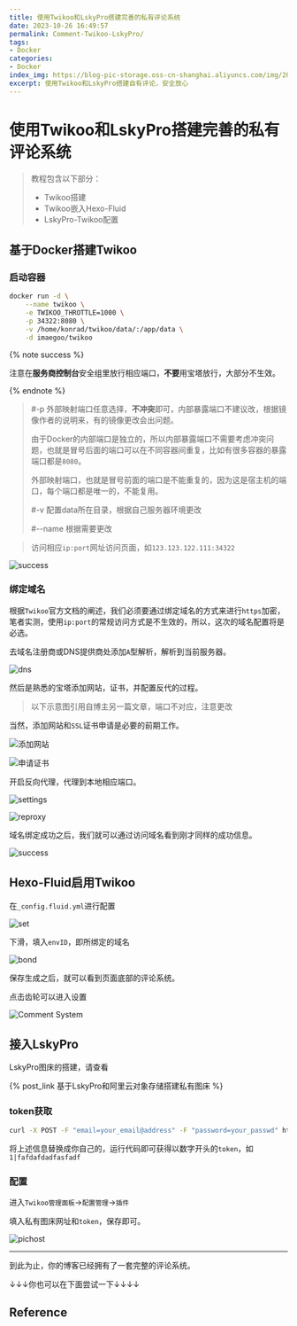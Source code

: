```yaml
---
title: 使用Twikoo和LskyPro搭建完善的私有评论系统
date: 2023-10-26 16:49:57
permalink: Comment-Twikoo-LskyPro/
tags:
- Docker
categories:
- Docker
index_img: https://blog-pic-storage.oss-cn-shanghai.aliyuncs.com/img/202310261652395.png
excerpt: 使用Twikoo和LskyPro搭建自有评论，安全放心
---
```


# 使用Twikoo和LskyPro搭建完善的私有评论系统

> 教程包含以下部分：
>
> - Twikoo搭建
> - Twikoo嵌入Hexo-Fluid
> - LskyPro-Twikoo配置

## 基于Docker搭建Twikoo

### 启动容器

```bash
docker run -d \
	--name twikoo \
	-e TWIKOO_THROTTLE=1000 \
	-p 34322:8080 \
	-v /home/konrad/twikoo/data/:/app/data \
	-d imaegoo/twikoo
```

{% note success %}

注意在**服务商控制台**安全组里放行相应端口，**不要**用宝塔放行，大部分不生效。

{% endnote %}

> #-p 外部映射端口任意选择，**不冲突**即可，内部暴露端口不建议改，根据镜像作者的说明来，有的镜像更改会出问题。
>
> 由于Docker的内部端口是独立的，所以内部暴露端口不需要考虑冲突问题，也就是冒号后面的端口可以在不同容器间重复，比如有很多容器的暴露端口都是`8080`。
>
> 外部映射端口，也就是冒号前面的端口是不能重复的，因为这是宿主机的端口，每个端口都是唯一的，不能复用。
>
> #-v 配置data所在目录，根据自己服务器环境更改
>
> #--name 根据需要更改

> 访问相应`ip:port`网址访问页面，如`123.123.122.111:34322`

![success](https://blog-pic-storage.oss-cn-shanghai.aliyuncs.com/img/202310311411665.png)

### 绑定域名

根据`Twikoo`官方文档的阐述，我们必须要通过绑定域名的方式来进行`https`加密，笔者实测，使用`ip:port`的常规访问方式是不生效的，所以，这次的域名配置将是必选。

去域名注册商或DNS提供商处添加`A`型解析，解析到当前服务器。

![dns](https://blog-pic-storage.oss-cn-shanghai.aliyuncs.com/img/202310311415873.png)

然后是熟悉的宝塔添加网站，证书，并配置反代的过程。

> 以下示意图引用自博主另一篇文章，端口不对应，注意更改

当然，添加网站和`SSL`证书申请是必要的前期工作。

![添加网站](https://blog-pic-storage.oss-cn-shanghai.aliyuncs.com/img/202310271934061.png)

![申请证书](https://blog-pic-storage.oss-cn-shanghai.aliyuncs.com/img/202310271934224.png)

开启反向代理，代理到本地相应端口。

![settings](https://blog-pic-storage.oss-cn-shanghai.aliyuncs.com/img/202310271934112.png)

![reproxy](https://blog-pic-storage.oss-cn-shanghai.aliyuncs.com/img/202310271934964.png)

域名绑定成功之后，我们就可以通过访问域名看到刚才同样的成功信息。

![success](https://blog-pic-storage.oss-cn-shanghai.aliyuncs.com/img/202310311420815.png)

## Hexo-Fluid启用Twikoo

在`_config.fluid.yml`进行配置

![set](https://blog-pic-storage.oss-cn-shanghai.aliyuncs.com/img/202310311425398.png)

下滑，填入`envID`，即所绑定的域名

![bond](https://blog-pic-storage.oss-cn-shanghai.aliyuncs.com/img/202310311427568.png)

保存生成之后，就可以看到页面底部的评论系统。

点击齿轮可以进入设置

![Comment System](https://blog-pic-storage.oss-cn-shanghai.aliyuncs.com/img/202310311428334.png)

## 接入LskyPro

LskyPro图床的搭建，请查看

{% post_link 基于LskyPro和阿里云对象存储搭建私有图床 %}

### token获取

```bash
curl -X POST -F "email=your_email@address" -F "password=your_passwd" https://your.domain/api/v1/tokens
```

将上述信息替换成你自己的，运行代码即可获得以数字开头的`token`，如`1|fafdafdadfasfadf`

### 配置

进入`Twikoo管理面板`->`配置管理`->`插件`

填入私有图床网址和`token`，保存即可。

![pichost](https://blog-pic-storage.oss-cn-shanghai.aliyuncs.com/img/202310311436236.png)

---

到此为止，你的博客已经拥有了一套完整的评论系统。



↓↓↓你也可以在下面尝试一下↓↓↓↓

## Reference

[^1]:[云函数部署 | Twikoo 文档](https://twikoo.js.org/backend.html#私有部署-docker)
[^2]:[lsky-org/lsky-pro · Discussion #357 (github.com)](https://github.com/lsky-org/lsky-pro/discussions/357)
